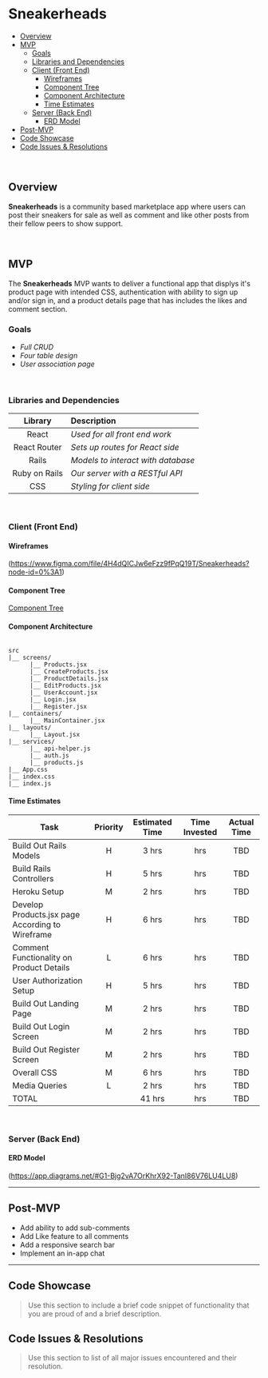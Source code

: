 # Sneakerheads

- [Overview](#overview)
- [MVP](#mvp)
  - [Goals](#goals)
  - [Libraries and Dependencies](#libraries-and-dependencies)
  - [Client (Front End)](#client-front-end)
    - [Wireframes](#wireframes)
    - [Component Tree](#component-tree)
    - [Component Architecture](#component-architecture)
    - [Time Estimates](#time-estimates)
  - [Server (Back End)](#server-back-end)
    - [ERD Model](#erd-model)
- [Post-MVP](#post-mvp)
- [Code Showcase](#code-showcase)
- [Code Issues & Resolutions](#code-issues--resolutions)

<br>

## Overview

**Sneakerheads** is a community based marketplace app where users can post their sneakers for sale as well as comment and like other posts from their fellow peers to show support. 

<br>

## MVP

The **Sneakerheads** MVP wants to deliver a functional app that displys it's product page with intended CSS, authentication with ability to sign up and/or sign in, and a product details page that has includes the likes and comment section.
<br>

### Goals

- _Full CRUD_
- _Four table design_
- _User association page_

<br>

### Libraries and Dependencies

|     Library      | Description                                |
| :--------------: | :----------------------------------------- |
|      React       | _Used for all front end work_ |
|   React Router   | _Sets up routes for React side_ |
| Rails | _Models to interact with database_ |
|     Ruby on Rails      | _Our server with a RESTful API_ |
|  CSS  | _Styling for client side_ |

<br>

### Client (Front End)

#### Wireframes

(https://www.figma.com/file/4H4dQICJw6eFzz9fPqQ19T/Sneakerheads?node-id=0%3A1)

#### Component Tree

[Component Tree](https://www.figma.com/file/84hGy2QoxkOE68bAMjvG01/Component-Tree?node-id=0%3A1)

#### Component Architecture

``` structure

src
|__ screens/
      |__ Products.jsx
      |__ CreateProducts.jsx
      |__ ProductDetails.jsx
      |__ EditProducts.jsx
      |__ UserAccount.jsx
      |__ Login.jsx
      |__ Register.jsx
|__ containers/
      |__ MainContainer.jsx
|__ layouts/
      |__ Layout.jsx
|__ services/
      |__ api-helper.js
      |__ auth.js
      |__ products.js
|__ App.css
|__ index.css
|__ index.js
```

#### Time Estimates

| Task                | Priority | Estimated Time | Time Invested | Actual Time |
| ------------------- | :------: | :------------: | :-----------: | :---------: |
| Build Out Rails Models    |    H     |     3 hrs      |      hrs     |     TBD    |
| Build Rails Controllers |    H     |     5 hrs      |      hrs     |     TBD     |
| Heroku Setup               |     M     |     2 hrs      |      hrs     |     TBD     |
| Develop Products.jsx page According to Wireframe|     H     |     6 hrs      |      hrs     |     TBD     |
| Comment Functionality on Product Details  |     L     |     6 hrs      |      hrs     |     TBD     |
| User Authorization Setup |     H    |     5 hrs      |      hrs     |     TBD     |
| Build Out Landing Page   |     M     |     2 hrs      |      hrs     |     TBD     |
| Build Out Login Screen   |     M     |     2 hrs      |      hrs     |     TBD     |
| Build Out Register Screen |    M      |     2 hrs      |      hrs     |     TBD     |
| Overall CSS         |    M      |     6 hrs      |      hrs     |     TBD     |
| Media Queries       |    L      |     2 hrs      |      hrs     |     TBD     |
| TOTAL               |          |     41 hrs      |      hrs     |     TBD     |

<br>

### Server (Back End)

#### ERD Model

(https://app.diagrams.net/#G1-Bjg2vA7OrKhrX92-TanI86V76LU4LU8)
<br>

***

## Post-MVP

- Add ability to add sub-comments
- Add Like feature to all comments
- Add a responsive search bar
- Implement an in-app chat

***

## Code Showcase

> Use this section to include a brief code snippet of functionality that you are proud of and a brief description.

## Code Issues & Resolutions

> Use this section to list of all major issues encountered and their resolution.
